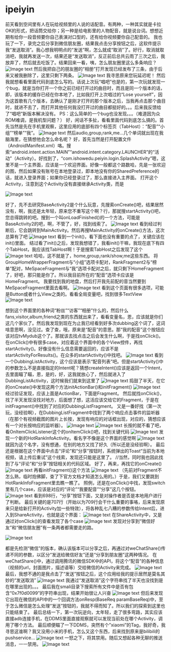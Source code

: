 # ipeiyin

  前天看到空间里有人在玩给视频里的人说的话配音。有两种，一种其实就是卡拉OK的形式，把话筒交给你；另一种是给电影里的人物配音，就是说台词。想想近期有给你一段音频要你自己表演对口型的，还有给你视频要你自己配音的。
  我也玩了一下，录完之后分享到微信朋友圈，结果我点击分享按钮之后，这软件提示我“发送取消”。我心想我明明点的“发送”啊，怎么就成“取消”了。好行，取消就取消吧，我就再发送一次，结果还是“发送取消”，反正前后总共云雨了三次之后，我放弃了，然后就去吃饭了。结果回来一看，咦，怎么朋友圈里这么多条响应？
![Image text](http://raw.github.com/caiqiqi/ipeiyin/master/img/1.png) 
然后我把自己的朋友圈的“相册”打开发现已经发布了三条，由于后来又被我删除了，这里只剩下两条。
![Image text](http://raw.github.com/caiqiqi/ipeiyin/master/img/2.png) 
我寻思原来您玩延迟呢！
  然后我就想看看里面代码到底怎么写的。话说上次玩“唱吧”也是的，第一次玩就发现一个bug，就是当你打开一个你之前已经打开过的曲目时，而且是同一个版本的话，即，该版本的缓存已经在你本地了，比如我打开上次唱过的“Lose yourself”，因为这首歌有几个版本，去确认了是刚才打开的那个版本之后，当我再点击那个曲目时，就进不去了，而打开其他任何我没打开过的曲目都挺好的。。。后来我反馈给了“唱吧”新版本解决没有。
PS：这么简单的一个bug也没发现。。。（难道因为众ROM难调，是我机型问题？）
  好，闲话不多扯，看看里面代码到底怎么搞的。首先当然是先在手机里观察，这里应用的底部有四个标签页（TabHost）：“配音”“小组”“榜单”“我”。
![Image text](http://raw.github.com/caiqiqi/ipeiyin/master/img/3.png) 
 然后audio,group,rank,me…几个单词就出现在我脑海里，在猜想他会怎么命名呢？
好，首先当然是打开配置文件（AndroidManifest.xml）咯。搜索“android.intent.action.MAIN”“android.intent.category.LAUNCHER”的“活动”（Activity）。好找到了，“com.ishowedu.peiyin.login.SplashActivity”嗯，这里不是一个主界面，应该是一个欢迎界面。好像一般都这个路数哈，先是一张欢迎的图，然后如果没有账号在本地登录过，即本地没有你的SharedPreference的话，就进入登录界面；如果你已经登录过了，那么直接进入主界面。
打开这个Activity，注意到这个Activity没有直接继承Activity类，而是

![Image text](http://raw.github.com/caiqiqi/ipeiyin/master/img/4.png)

好了，先不去研究BaseActivity2是个什么玩意，先搜索onCreate()吧，结果居然没有，啊，我还是太年轻，原来您不重写这个啊？行，那就搜startActivity()吧，您总得跳转的吧。搜到一个叫onLoadFinished()的一个方法，可能是BaseActivity2的吧，啊，不管了，好，找到线索了。 
![Image text](http://raw.github.com/caiqiqi/ipeiyin/master/img/5.png) 
看到经过判断后，它会跳转到MainActivity。然后再搜MainActivity的onCreate()方法，这次总算有了吧
![Image text](http://raw.github.com/caiqiqi/ipeiyin/master/img/6.png) 
看到一个init()，看下面也没有重要的点了，关键应该在init()里面。
结过看了init()之后，发现我想错了，我看init()干嘛，我现在底下有四个TabHost，我应该找TabHost啊！于是搜索TabHost之后发现了这个
![Image text](http://raw.github.com/caiqiqi/ipeiyin/master/img/7.png) 
哈哈，这不就是了，home,group,rank/show,me这些东西。
将GroupHomeWrapperFragment与“小组”选项卡配对，RankFragment2与“榜单”配对，MeSpaceFragment与“我”选项卡配对之后，就只剩下HomeFragment了，好吧，那只能是你了。所以我目前所在的“配音”选项卡应该是HomeFragment。
我要找到我的地盘，然后打开我先前配的音当然要到MeSpaceFragment里面去看啊。
![Image text](http://raw.github.com/caiqiqi/ipeiyin/master/img/8.png) 
看到这个页面有很多选项，可能是Button或者什么View之类的。看看全局变量吧，找到很多TextView
![Image text](http://raw.github.com/caiqiqi/ipeiyin/master/img/9.png)

想到这个界面里的各种词“粉丝”“访客”“相册”什么的，然后什么fans,visitor,album,friend之类的东西就出来了，看看变量名，恩，应该就是你们这几个家伙了。然后我发现到现在为止我已经看到好多次dubbing这个词了，这词啥意思啊，没见过。查了查，哦，原来是“配音”的意思。那“我的配音”这个按钮应该对应tvMydub这个了。那就该去找点击之后会发生什么啊，于是找onClick()。在onClick()中有很多case，对应着这个界面中的各个View控件，再找startActivity()。好像没有什么信息需要返回的，应该不是startActivityForResults()。在众多的startActivity()中找吧。 
![Image text](http://raw.github.com/caiqiqi/ipeiyin/master/img/10.png) 
看到一个DubbingListActivity，这个应该是表示“配音列表”吧。但是startActivity()中的参数怎么不是直接指定的Intent呢？猜想createIntent()应该是返回一个Intent，去里面瞄了瞄，恩，是的，好，这我就放心了，然后就进入了DubbingListActivity，这时候我们就来到这里了
![Image text](http://raw.github.com/caiqiqi/ipeiyin/master/img/11.png) 
捣鼓了半天，在它的onCreate()中发现这两个方法initActionBar()和initFragment()
![Image text](http://raw.github.com/caiqiqi/ipeiyin/master/img/12.png) 
 经过验证发现，应该上面是ActionBar，下面是Fragment。
然后就找onClick()，找了半天发现没找对地方，后面想了想，这活应该交给它的Fragment，于是在initFragment()中找到了对应的DubbingListFragment。
又是一番好找（第一次玩，没经验啊），在DubbingListFragment中找到了两个响应点击事件的监听器（在那个有视频截图的图片上长按，发现有响应的对话框出现，对应的，猜想应该有一个对长按响应的监听器）。
![Image text](http://raw.github.com/caiqiqi/ipeiyin/master/img/13-1.png) 
![Image text](http://raw.github.com/caiqiqi/ipeiyin/master/img/13-2.png)
长按的就不看了吧，看OnItemClickListener这个的onItemClick()吧，找到关键代码
![Image text](http://raw.github.com/caiqiqi/ipeiyin/master/img/14.png)
发现一个新的HotRankInfoActivity。看名字不像是这个界面的感觉啊
![Image text](http://raw.github.com/caiqiqi/ipeiyin/master/img/15.png)
就因为这个名字，没有想通，在别的地方又找了好久（所以还是没经验啊）。
最后还是根据在这个界面中点击“评论”和“分享”按钮时，系统弹出的Toast“当前为本地视频，请上传后重试”这个线索，发现还只能是这里了。
//当然，同时我也因此找到了与“评论”和“分享”按钮相关的代码区域。
好了，再来，再找它的onCreate()
![Image text](http://raw.github.com/caiqiqi/ipeiyin/master/img/16.png)
再看initFragment()这个方法
![Image text](http://raw.github.com/caiqiqi/ipeiyin/master/img/17.png)
（先前对Fragment不怎么熟，临时抱佛脚，查了下官方文档才知道怎么用的。）于是，我们又要跳到HotRankInfoFragment里去瞧一瞧了。
照例，还是在onClick()中找，发现switch里有几个case，应该是对应的“评论”“我要配音”“分享”这几个按钮。
![Image text](http://raw.github.com/caiqiqi/ipeiyin/master/img/18.png)
看到698行，“分享”按钮下面，又是对操作者是否是本地用户进行了判断。
最后关键的是707行（开始以为709行会干什么重要的事咯，后来发现原来只是给新打开的Activity加一些特效），将各种乱七八糟的参数传给Intent后，进入到ShareActivity，也就是这个界面：
![Image text](http://raw.github.com/caiqiqi/ipeiyin/master/img/19.png)
在ShareActivity中，又是通过对onClick()的查看发现了各个case
![Image text](http://raw.github.com/caiqiqi/ipeiyin/master/img/20.png)
发现对分享到“微信好友”和“微信朋友圈”有一条两者都需要走的路。

![Image text](http://raw.github.com/caiqiqi/ipeiyin/master/img/21.png)

都是先检测“微信”的版本，确认该版本可以分享之后，再通过对weChatShare()传递不同的参数，以区分“发送给微信好友”还是“分享到朋友圈”这两种情况。
在weChatShare()中，通过调用腾讯的微信SDK中的API，将这个“配音”的各种信息（视频的url，封面图片，描述语等）交给微信的Activity来完成。
![Image text](http://raw.github.com/caiqiqi/ipeiyin/master/img/22.png)
最后，我想不通的是我点击了“发送”按钮之后，这个应用给我的提示居然是莫名其妙的“发送取消”
![Image text](http://raw.github.com/caiqiqi/ipeiyin/master/img/23.png)
我通过“发送取消”这个字符串找了半天也没找到是在哪里出现的。。。
最后我在smali目录下搜索所有文件中是否有包含“0x7f0d0099”的字符串出现，结果开始很让人兴奋
![Image text](http://raw.github.com/caiqiqi/ipeiyin/master/img/24.png)
但后来发现它出现在微信的API中的一个回调方法onResp(BaseReq paramBaseReq)中，至于怎么微信是怎么处理“发送”按钮的，我就不得而知了。所以我们的探索到这里也只能结束了。
最后总结一下，第一次玩逆向，太年轻，走了很多弯路，其实应该直接adb连接手机，在DDMS里面直接观察就可以发现当前处在哪个Activity，调用了哪个方法。
最后顺便瞄了一下DDMS，突然有个”xiaomi”的Tag，我好奇，我寻思这谁啊？我又没用小米的手机，怎么又这个东西，后来找到原来是bilibili的pushservice…
![Image text](http://raw.github.com/caiqiqi/ipeiyin/master/img/25.png)
一怒之下，将其禁用。随后又想起各种无聊的推送消息，一一禁用。
![Image text](http://raw.github.com/caiqiqi/ipeiyin/master/img/26.png)


